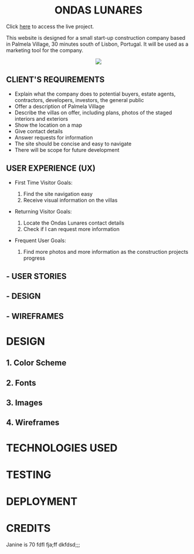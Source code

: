 

<h1 align="center">ONDAS LUNARES</h1>

Click [here]() to access the live project.

This website is designed for a small start-up construction company based in Palmela Village, 30 minutes south of Lisbon, Portugal. It will be used as a marketing tool for the company.

<p align="center">
  <img src="enter relative link"/>
</p>

## CLIENT'S REQUIREMENTS
- Explain what the company does to potential buyers, estate agents, contractors, developers, investors, the general public
- Offer a description of Palmela Village
- Describe the villas on offer, including plans, photos of the staged interiors and exteriors
- Show the location on a map
- Give contact details
- Answer requests for information
- The site should be concise and easy to navigate
- There will be scope for future development


## USER EXPERIENCE (UX)
- First Time Visitor Goals:

    1. Find the site navigation easy
    2. Receive visual information on the villas

- Returning Visitor Goals:

    1. Locate the Ondas Lunares contact details
    2. Check if I can request more information

- Frequent User Goals:

    1. Find more photos and more information as the construction projects progress

  

## - USER STORIES
## - DESIGN
## - WIREFRAMES



# DESIGN
## 1. Color Scheme
## 2. Fonts
## 3. Images
## 4. Wireframes

# TECHNOLOGIES USED

# TESTING

# DEPLOYMENT

# CREDITS
Janine is 70 fdfl fja;ff dkfdsd;;;